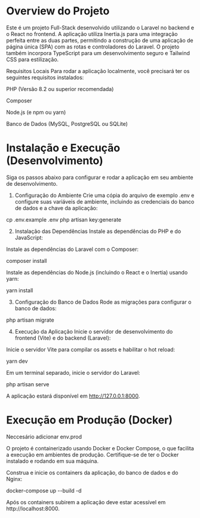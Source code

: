 # Overview do Projeto
Este é um projeto Full-Stack desenvolvido utilizando o Laravel no backend e o React no frontend. A aplicação utiliza Inertia.js para uma integração perfeita entre as duas partes, permitindo a construção de uma aplicação de página única (SPA) com as rotas e controladores do Laravel. O projeto também incorpora TypeScript para um desenvolvimento seguro e Tailwind CSS para estilização.

Requisitos Locais
Para rodar a aplicação localmente, você precisará ter os seguintes requisitos instalados:

PHP (Versão 8.2 ou superior recomendada)

Composer

Node.js (e npm ou yarn)

Banco de Dados (MySQL, PostgreSQL ou SQLite)

# Instalação e Execução (Desenvolvimento)
Siga os passos abaixo para configurar e rodar a aplicação em seu ambiente de desenvolvimento.

1. Configuração do Ambiente
Crie uma cópia do arquivo de exemplo .env e configure suas variáveis de ambiente, incluindo as credenciais do banco de dados e a chave da aplicação:

cp .env.example .env
php artisan key:generate

2. Instalação das Dependências
Instale as dependências do PHP e do JavaScript:

Instale as dependências do Laravel com o Composer:

composer install

Instale as dependências do Node.js (incluindo o React e o Inertia) usando yarn:

yarn install

3. Configuração do Banco de Dados
Rode as migrações para configurar o banco de dados:

php artisan migrate

4. Execução da Aplicação
Inicie o servidor de desenvolvimento do frontend (Vite) e do backend (Laravel):

Inicie o servidor Vite para compilar os assets e habilitar o hot reload:

yarn dev

Em um terminal separado, inicie o servidor do Laravel:

php artisan serve

A aplicação estará disponível em http://127.0.0.1:8000.

# Execução em Produção (Docker)
Neccesário adicionar env.prod

O projeto é containerizado usando Docker e Docker Compose, o que facilita a execução em ambientes de produção. Certifique-se de ter o Docker instalado e rodando em sua máquina.

Construa e inicie os containers da aplicação, do banco de dados e do Nginx:

docker-compose up --build -d

Após os containers subirem a aplicação deve estar acessível em http://localhost:8000.
